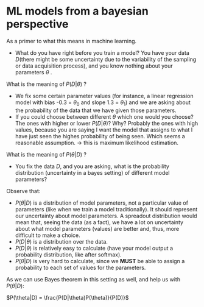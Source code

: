# ML models from a bayesian perspective

As a primer to what this means in machine learning. 

- What do you have right before you train a model? You have your data $D$(there might be some uncertainty due to the variability of the sampling or data acquisition process), and you know nothing about your parameters $\theta$ .

What is the meaning of $P(D|\theta)$ ?

- We fix some certain parameter values (for instance, a linear regression model with bias -0.3 = $\theta_0$ and slope 1.3 = $\theta_1$) and we are asking about the probability of the data that we have given those parameters.
- If you could choose between different $\theta$ which one would you choose? The ones with higher or lower $P(D|\theta)$? Why?  Probably the ones with high values, because you are saying I want the model that assigns to what I have just seen the highes probability of being seen. Which seems a reasonable assumption. $\rightarrow$ this is maximum likelihood estimation.

What is the meaning of $P(\theta|D)$ ?

- You fix the data $D$, and you are asking, what is the probability distribution (uncertainty in a bayes setting) of different model parameters?

Observe that:

- $P(\theta|D)$ is a distribution of model parameters, not a particular value of parameters (like when we train a model traditionally). It should represent our uncertainty about model parameters. A spreadout distribution would mean that, seeing the data (as a fact), we have a lot on uncertainty about what model parameters (values) are better and, thus, more difficult to make a choice.
- $P(D|\theta)$ is a distribution over the data.
- $P(D|\theta)$ is relatively easy to calculate (have your model output a probability distribution, like after softmax).
- $P(\theta|D)$ is very hard to calculate, since we **MUST** be able to assign a probability to each set of values for the parameters.

As we can use Bayes theorem in this setting as well, and help us with $P(\theta|D)$:

$P(\theta|D) = \frac{P(D|\theta)P(\theta)}{P(D)}$




